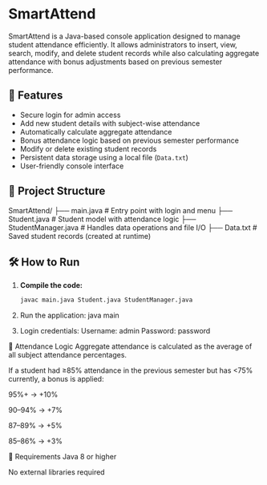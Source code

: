 # SmartAttend

SmartAttend is a Java-based console application designed to manage student attendance efficiently. It allows administrators to insert, view, search, modify, and delete student records while also calculating aggregate attendance with bonus adjustments based on previous semester performance.

## 🚀 Features

- Secure login for admin access
- Add new student details with subject-wise attendance
- Automatically calculate aggregate attendance
- Bonus attendance logic based on previous semester performance
- Modify or delete existing student records
- Persistent data storage using a local file (`Data.txt`)
- User-friendly console interface

## 📂 Project Structure

SmartAttend/
├── main.java # Entry point with login and menu
├── Student.java # Student model with attendance logic
├── StudentManager.java # Handles data operations and file I/O
├── Data.txt # Saved student records (created at runtime)


## 🛠️ How to Run

1. **Compile the code:**
   ```bash
   javac main.java Student.java StudentManager.java
   
2. Run the application:
   java main
   
3. Login credentials:
   Username: admin
   Password: password

📝 Attendance Logic
  Aggregate attendance is calculated as the average of all subject attendance percentages.

  If a student had ≥85% attendance in the previous semester but has <75% currently, a bonus is applied:

  95%+ → +10%

  90–94% → +7%

  87–89% → +5%

  85–86% → +3%


📌 Requirements
  Java 8 or higher

  No external libraries required
